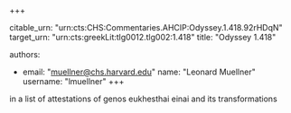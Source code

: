 +++


citable_urn: "urn:cts:CHS:Commentaries.AHCIP:Odyssey.1.418.92rHDqN"
target_urn: "urn:cts:greekLit:tlg0012.tlg002:1.418"
title: "Odyssey 1.418"

authors:
- email: "muellner@chs.harvard.edu"
  name: "Leonard Muellner"
  username: "lmuellner"
+++

<p>in a list of attestations of genos eukhesthai einai and its transformations</p>
